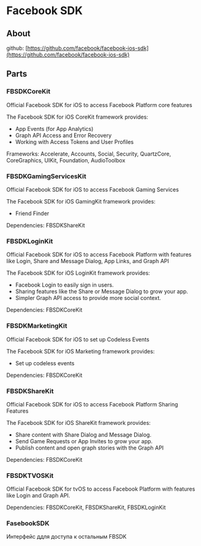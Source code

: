 # Facebook SDK

## About



github: [https://github.com/facebook/facebook-ios-sdk](https://github.com/facebook/facebook-ios-sdk)

## Parts

### FBSDKCoreKit

Official Facebook SDK for iOS to access Facebook Platform core features

The Facebook SDK for iOS CoreKit framework provides:

* App Events (for App Analytics)
* Graph API Access and Error Recovery
* Working with Access Tokens and User Profiles

Frameworks: Accelerate, Accounts, Social, Security, QuartzCore, CoreGraphics, UIKit, Foundation, AudioToolbox

### FBSDKGamingServicesKit

Official Facebook SDK for iOS to access Facebook Gaming Services

The Facebook SDK for iOS GamingKit framework provides:

* Friend Finder

Dependencies: FBSDKShareKit

### FBSDKLoginKit

Official Facebook SDK for iOS to access Facebook Platform with features like Login, Share and Message Dialog, App Links, and Graph API

The Facebook SDK for iOS LoginKit framework provides:

* Facebook Login to easily sign in users.
* Sharing features like the Share or Message Dialog to grow your app.
* Simpler Graph API access to provide more social context.

Dependencies: FBSDKCoreKit

### FBSDKMarketingKit

Official Facebook SDK for iOS to set up Codeless Events

The Facebook SDK for iOS Marketing framework provides:

* Set up codeless events

Dependencies: FBSDKCoreKit

### FBSDKShareKit

Official Facebook SDK for iOS to access Facebook Platform Sharing Features

The Facebook SDK for iOS ShareKit framework provides:

* Share content with Share Dialog and Message Dialog.
* Send Game Requests or App Invites to grow your app.
* Publish content and open graph stories with the Graph API

Dependencies: FBSDKCoreKit

### FBSDKTVOSKit

Official Facebook SDK for tvOS to access Facebook Platform with features like Login and Graph API.

Dependencies: FBSDKCoreKit, FBSDKShareKit, FBSDKLoginKit

### FasebookSDK

Интерфейс ддля доступа к остальным FBSDK



